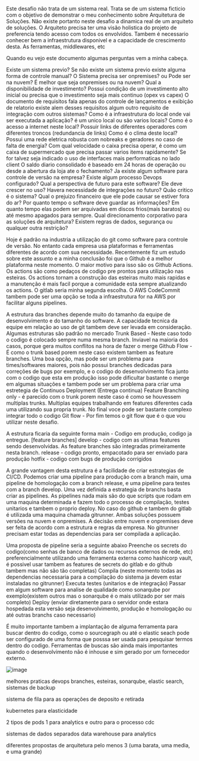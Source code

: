 Este desafio não trata de um sistema real. Trata se de um sistema ficticio com o objetivo de demonstrar o meu conhecimento sobre Arquitetura de Soluções.
Não existe portanto neste desafio a dinamica real de um arquiteto de soluções.
O Arquiteto precisa ter uma visão holistica do projeto de preferencia tendo acesso com todos os envolvidos.
Tambem é necessario conhecer bem a infraestrutura disponivel e a capacidade de crescimento desta. As ferramentas, middlewares, etc 

Quando eu vejo este documento algumas perguntas vem a minha cabeça.

Existe um sistema previo? Se não existe um sistema previo existe alguma forma de controle manual?
O Sistema precisa ser onpremises? ou Pode ser na nuvem?
É melhor que seja onpremises ou na nuvem?
Qual a disponibilidade de investimento?
Possui condição de um investimento alto inicial ou precisa que o investimento seja mais continuo (opex vs capex)
O documento de requisitos fala apenas do controle de lançamentos e exibição de relatorio existe alem desses requisitos algum outro requisito de integração com outros sistemas?
Como é a infraestrutura do local onde vai ser executada a aplicação? é um unico local ou são varios locais?
Como é o acesso a internet neste local? Possuir links de diferentes operadores com diferentes troncos (redundancia de links)
Como é o clima deste local?
Possui uma rede eletrica robusta com nobreaks e geradores no caso de falta de energia?
Com qual velocidade o caixa precisa operar, é como um caixa de supermercado que precisa passar varios items rapidamente? Se for talvez seja indicado o uso de interfaces mais performaticas no lado client
O saldo diario consolidado é baseado em 24 horas de operação ou desde a abertura da loja ate o fechamento?
Ja existe algum software para controle de versão na empresa?
Existe algum processo Devops configurado?
Qual a perspectiva de futuro para este software? Ele deve crescer no uso? Havera necessidade de integrações no futuro?
Quão critico é o sistema? Qual o prejuizo financeiro que ele pode causar se estiver fora do ar? 
Por quanto tempo o software deve guardar as informações? Em quanto tempo elas podem ser arquivadas em discos frios(mais baratos) ou até mesmo apagados para sempre.
Qual direcionamento corporativo para as soluções de arquitetura? Existem regras de dados, segurança ou qualquer outra restrição?


Hoje é padrão na industria a utilização do git como software para controle de versão. 
No entanto cada empresa usa plataformas e ferramentas diferentes de acordo com sua necessidade.
Recentemente fiz um estudo sobre este assunto e a minha conclusão foi que o Github é a melhor plataforma neste momento.
O maior motivo para isso são os Github Actions. Os actions são como pedaços de codigo pre prontos para utilização nas esteiras.
Os actions tornam a construção das esteiras muito mais rapidas e a manutenção é mais facil porque a comunidade esta sempre atualizando os actions.
O gitlab seria minha segunda escolha. O AWS CodeCommit tambem pode ser uma opção se toda a infraestrutura for na AWS por facilitar alguns pipelines.

A estrutura das branches depende muito do tamanho da equipe de desenvolvimento e do tamanho do software. A capacidade tecnica da equipe em relação ao uso de git tambem deve ser levada em consideração.
Algumas estruturas são padrão no mercado
Trunk Based - Neste caso todo o codigo é colocado sempre numa mesma branch. Inviavel na maioria dos casos, porque gera muitos conflitos na hora de fazer o merge
Github Flow - É como o trunk based porem neste caso existem tambem as feature branches. Uma boa opção, mas pode ser um problema para times/softwares maiores, pois não possui branches dedicadas para correções de bugs por exemplo, e o codigo do desenvolvimento fica junto com o codigo que esta em produção isso pode dificultar bastante o merge em algumas situações e tambem pode ser um problema para criar uma estretegia de Continuos Deployment (Entrega continua)
Feature Branching only - é parecido com o trunk porem neste caso é como se houvessem multiplas trunks. Multiplas equipes trabalhando em features diferentes cada uma utilizando sua propria trunk. No final voce pode ser bastante complexo integrar todo o codigo
Git flow - Por fim temos o git flow que é o que vou utilizar neste desafio.

A estrutura ficaria da seguinte forma
main - Codigo em produção, codigo ja entregue.
[feature branches]
develop - codigo com as ultimas features sendo desenvolvidas. As feature branches são integradas primeiramente nesta branch.
release - codigo pronto, empacotado para ser enviado para produção
hotfix - codigo com bugs de produção corrigidos

A grande vantagem desta estrutura é a facilidade de criar estrategias de CI/CD. Podemos criar uma pipeline para produção com a branch main, uma pipeline de homologação com a branch release, e uma pipeline para testes com a branch develop.
Uma vez definida a estrategia de branchs basta criar as pipelines. As pipelines nada mais são do que scripts que rodam em uma maquina determinada e fazem todo o processo de compilação, testes unitarios e tambem o proprio deploy. 
No caso do github e tambem do gitlab é utilizada uma maquina chamada gitrunner. Ambas soluções possuem versões na nuvem e onpremises. A decisão entre nuvem e onpremises deve ser feita de acordo com a estrutura e regras da empresa. No gitrunner precisam estar todas as dependencias para ser compilada a aplicação.

Uma proposta de pipeline seria a seguinte abaixo
Preenche os secrets do codigo(como senhas de banco de dados ou recursos externos de rede, etc) preferencialmente utilizando uma ferramenta externa como hashicorp vault, é possivel usar tambem as features de secrets do gitlab e do github tambem mas não são tão completas)
Compila (neste momento todas as dependencias necessaria para a compilação do sistema ja devem estar instaladas no gitrunner)
Executa testes (unitarios e de integração)
Passar em algum software para analise de qualidade como sonarqube por exemplo(existem outros mas o sonarqube é o mais utilizado por ser mais completo)
Deploy (enviar diretamente para o servidor onde estara hospedada esta versão seja desenvolvimento, produção e homologação ou até outras branchs caso necessario)

É muito importante tambem a implantação de alguma ferramenta para buscar dentro do codigo, como o sourcegraph ou até o elastic seach pode ser configurado de uma forma que posssa ser usada para pesquisar termos dentro do codigo. 
Ferramentas de buscas são ainda mais importantes quando o desenvolvimento não é inhouse e sim gerado por um fornecedor externo.



![image](https://github.com/user-attachments/assets/73b09e57-f83b-40ca-84b4-d1ab8e2a7143)



melhores praticas devops
branches, esteiras, sonarqube, elastic search, 
sistemas de backup

sistema de fila para as operações de deposito e retirada

kubernetes para elasticidade

2 tipos de pods 1 para analytics e outro para o processo
cdc

sistemas de dados separados
data warehouse para analytics

diferentes propostas de arquitetura pelo menos 3 (uma barata, uma media, e uma grande)

